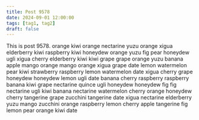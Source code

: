 ```yaml
---
title: Post 9578
date: 2024-09-01 12:00:00
tags: [tag1, tag2]
draft: false
---
```

This is post 9578.
orange
kiwi
orange
nectarine
yuzu
orange
xigua
elderberry
kiwi
raspberry
kiwi
honeydew
orange
yuzu
fig
pear
honeydew
ugli
xigua
cherry
elderberry
kiwi
kiwi
grape
grape
orange
yuzu
banana
apple
mango
orange
mango
orange
xigua
grape
date
lemon
watermelon
pear
kiwi
strawberry
raspberry
lemon
watermelon
date
xigua
cherry
grape
honeydew
honeydew
lemon
ugli
date
banana
cherry
raspberry
raspberry
banana
kiwi
grape
nectarine
quince
ugli
honeydew
honeydew
fig
fig
nectarine
ugli
kiwi
banana
nectarine
watermelon
cherry
orange
honeydew
cherry
tangerine
grape
zucchini
tangerine
date
xigua
nectarine
elderberry
yuzu
mango
zucchini
orange
raspberry
lemon
cherry
apple
tangerine
fig
lemon
pear
orange
kiwi
date
